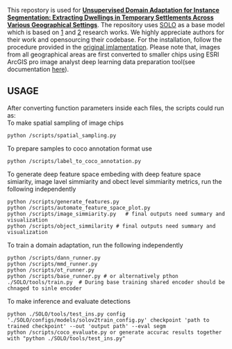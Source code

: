 This repostory is used for [**Unsupervised Domain Adaptation for Instance Segmentation: Extracting Dwellings in Temporary Settlements Across Various Geographical Settings**](https://ieeexplore.ieee.org/document/10363437). The repository uses [SOLO](https://github.com/WXinlong/SOLO) as a base model which is based on [1](https://arxiv.org/pdf/1912.04488) and [2](https://arxiv.org/pdf/2003.10152) research works. We highly appreciate authors for their work and opensourcing their codebase. For the installation, follow the procedure provided in the [original imlamentation](https://github.com/WXinlong/SOLO/blob/master/docs/INSTALL.md). Please note that, images from all geographical areas are first converted to smaller chips using ESRI ArcGIS pro image analyst deep learning data preparation tool(see documentation [here](https://pro.arcgis.com/en/pro-app/latest/tool-reference/image-analyst/export-training-data-for-deep-learning.htm)). 
## USAGE 
After converting function parameters inside each files, the scripts could run as: <br />
To make spatial sampling of image chips <br />
```
python /scripts/spatial_sampling.py
```
To prepare samples to coco annotation format use
```
python /scripts/label_to_coco_annotation.py 
```
To generate deep feature space embeding with deep feature space simiarity, image lavel simmiarity and obect level simmiarity metrics, run the following independently

```
python /scripts/generate_features.py
python /scripts/automate_feature_space_plot.py
python /scripts/image_simmiarity.py   # final outputs need summary and visualization
python /scripts/object_simmilarity # final outputs need summary and visualization
```

To train a domain adaptation, run the following independently
```
python /scripts/dann_runner.py
python /scripts/mmd_runner.py
python /scripts/ot_runner.py
python /scripts/base_runner.py # or alternatively pthon ./SOLO/tools/train.py  # During base training shared encoder should be chnaged to sinle encoder
```
To make inference and evaluate detections
```
python ./SOLO/tools/test_ins.py config './SOLO/configs/models/solov2train_config.py' checkpoint 'path to trained checkpoint' --out 'output path' --eval segm 
python /scripts/coco_evaluate.py or generate accurac results together with "python ./SOLO/tools/test_ins.py"
```

